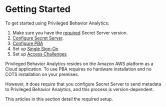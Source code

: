 [title]: # (Getting Started)
[tags]: # (secret server,setup)
[priority]: # (3000)

# Getting Started

To get started using Privileged Behavior Analytics:

1. Make sure you have the [required](requirements.md) Secret Server version.
1. [Configure Secret Server](secret-server-config.md).
1. [Configure PBA](pba-config.md)
1. Set up [Single Sign-On](single-sign-on.md)
1. Set up [Access Challenges](access-challenges.md)

Privileged Behavior Analytics resides on the Amazon AWS platform as a Cloud application. To use PBA requires no hardware installation and no COTS installation on your premises.

However, it does require that you configure Secret Server to send metadata to Privileged Behavior Analytics, and this process is version-dependent.

This articles in this section detail the required setup.
